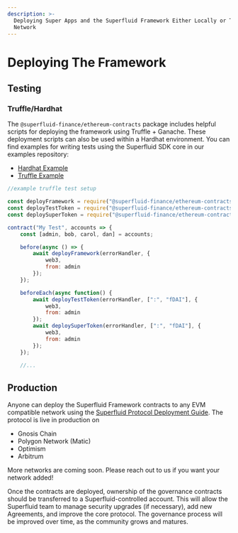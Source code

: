 ```yaml
---
description: >-
  Deploying Super Apps and the Superfluid Framework Either Locally or To a New
  Network
---
```


# Deploying The Framework

## Testing

### Truffle/Hardhat

The `@superfluid-finance/ethereum-contracts` package includes helpful scripts for deploying the framework using Truffle + Ganache. These deployment scripts can also be used within a Hardhat environment. You can find examples for writing tests using the Superfluid SDK core in our examples repository:

* [Hardhat Example](https://github.com/superfluid-finance/super-examples/blob/main/projects/tradeable-cashflow/test/TradeableCashflow.test.js)
* [Truffle Example](https://github.com/superfluid-finance/protocol-monorepo/tree/fc916ffca38749fb79a2a6f22edd3cbadaae7bac/examples/archive/tradeable-cashflow-truffle)

```javascript
//example truffle test setup

const deployFramework = require("@superfluid-finance/ethereum-contracts/scripts/deploy-framework");
const deployTestToken = require("@superfluid-finance/ethereum-contracts/scripts/deploy-test-token");
const deploySuperToken = require("@superfluid-finance/ethereum-contracts/scripts/deploy-super-token");

contract("My Test", accounts => {
    const [admin, bob, carol, dan] = accounts;

    before(async () => {
        await deployFramework(errorHandler, {
            web3,
            from: admin
        });
    });

    beforeEach(async function() {
        await deployTestToken(errorHandler, [":", "fDAI"], {
            web3,
            from: admin
        });
        await deploySuperToken(errorHandler, [":", "fDAI"], {
            web3,
            from: admin
        });
    });
    
    //...
```

## Production

Anyone can deploy the Superfluid Framework contracts to any EVM compatible network using the [Superfluid Protocol Deployment Guide](https://github.com/superfluid-finance/protocol-monorepo/wiki/Framework-Deployment-Guide). The protocol is live in production on

* Gnosis Chain
* Polygon Network (Matic)
* Optimism
* Arbitrum

More networks are coming soon. Please reach out to us if you want your network added!

Once the contracts are deployed, ownership of the governance contracts should be transferred to a Superfluid-controlled account. This will allow the Superfluid team to manage security upgrades (if necessary), add new Agreements, and improve the core protocol. The governance process will be improved over time, as the community grows and matures.
